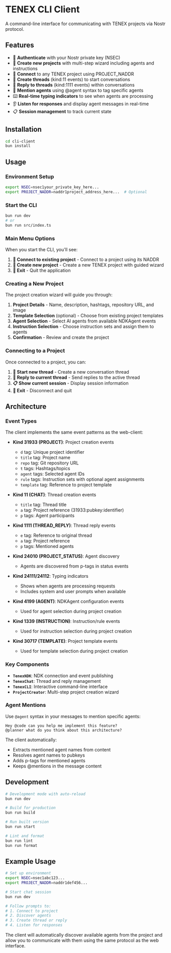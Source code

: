 # TENEX CLI Client

A command-line interface for communicating with TENEX projects via Nostr protocol.

## Features

- 🔐 **Authenticate** with your Nostr private key (NSEC)
- 🚀 **Create new projects** with multi-step wizard including agents and instructions
- 🎯 **Connect** to any TENEX project using PROJECT_NADDR
- 🧵 **Create threads** (kind:11 events) to start conversations
- 💬 **Reply to threads** (kind:1111 events) within conversations
- 🤖 **Mention agents** using @agent syntax to tag specific agents
- ⌨️ **Real-time typing indicators** to see when agents are processing
- 👂 **Listen for responses** and display agent messages in real-time
- 📋 **Session management** to track current state

## Installation

```bash
cd cli-client
bun install
```

## Usage

### Environment Setup

```bash
export NSEC=nsec1your_private_key_here...
export PROJECT_NADDR=naddr1project_address_here...  # Optional
```

### Start the CLI

```bash
bun run dev
# or
bun run src/index.ts
```

### Main Menu Options

When you start the CLI, you'll see:

1. **💬 Connect to existing project** - Connect to a project using its NADDR
2. **🚀 Create new project** - Create a new TENEX project with guided wizard
3. **🚪 Exit** - Quit the application

### Creating a New Project

The project creation wizard will guide you through:

1. **Project Details** - Name, description, hashtags, repository URL, and image
2. **Template Selection** (optional) - Choose from existing project templates
3. **Agent Selection** - Select AI agents from available NDKAgent events
4. **Instruction Selection** - Choose instruction sets and assign them to agents
5. **Confirmation** - Review and create the project

### Connecting to a Project

Once connected to a project, you can:

1. **📝 Start new thread** - Create a new conversation thread
2. **💬 Reply to current thread** - Send replies to the active thread
3. **📋 Show current session** - Display session information
4. **🚪 Exit** - Disconnect and quit

## Architecture

### Event Types

The client implements the same event patterns as the web-client:

- **Kind 31933 (PROJECT)**: Project creation events
  - `d` tag: Unique project identifier
  - `title` tag: Project name
  - `repo` tag: Git repository URL
  - `t` tags: Hashtags/topics
  - `agent` tags: Selected agent IDs
  - `rule` tags: Instruction sets with optional agent assignments
  - `template` tag: Reference to project template

- **Kind 11 (CHAT)**: Thread creation events
  - `title` tag: Thread title
  - `a` tag: Project reference (31933:pubkey:identifier)
  - `p` tags: Agent participants

- **Kind 1111 (THREAD_REPLY)**: Thread reply events
  - `e` tag: Reference to original thread
  - `a` tag: Project reference
  - `p` tags: Mentioned agents

- **Kind 24010 (PROJECT_STATUS)**: Agent discovery
  - Agents are discovered from p-tags in status events

- **Kind 24111/24112**: Typing indicators
  - Shows when agents are processing requests
  - Includes system and user prompts when available

- **Kind 4199 (AGENT)**: NDKAgent configuration events
  - Used for agent selection during project creation

- **Kind 1339 (INSTRUCTION)**: Instruction/rule events
  - Used for instruction selection during project creation

- **Kind 30717 (TEMPLATE)**: Project template events
  - Used for template selection during project creation

### Key Components

- **`TenexNDK`**: NDK connection and event publishing
- **`TenexChat`**: Thread and reply management
- **`TenexCLI`**: Interactive command-line interface
- **`ProjectCreator`**: Multi-step project creation wizard

### Agent Mentions

Use `@agent` syntax in your messages to mention specific agents:

```
Hey @code can you help me implement this feature?
@planner what do you think about this architecture?
```

The client automatically:
- Extracts mentioned agent names from content
- Resolves agent names to pubkeys
- Adds p-tags for mentioned agents
- Keeps @mentions in the message content

## Development

```bash
# Development mode with auto-reload
bun run dev

# Build for production
bun run build

# Run built version
bun run start

# Lint and format
bun run lint
bun run format
```

## Example Usage

```bash
# Set up environment
export NSEC=nsec1abc123...
export PROJECT_NADDR=naddr1def456...

# Start chat session
bun run dev

# Follow prompts to:
# 1. Connect to project
# 2. Discover agents
# 3. Create thread or reply
# 4. Listen for responses
```

The client will automatically discover available agents from the project and allow you to communicate with them using the same protocol as the web interface.